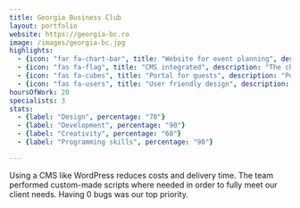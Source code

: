 ```yaml
---
title: Georgia Business Club
layout: portfolio
website: https://georgia-bc.ro
image: /images/georgia-bc.jpg
highlights: 
  - {icon: "far fa-chart-bar", title: "Website for event planning", description: "Ideal solution for organizing events with very important guests."}
  - {icon: "fas fa-flag", title: "CMS integrated", description: "The chairman can manage the guest list, adding, accepting or declining invitations."}
  - {icon: "fas fa-cubes", title: "Portal for guests", description: "Portal for visitors where they can register to events and submit information."}
  - {icon: "fas fa-users", title: "User friendly design", description: "User-friendly was the key for this website, considering that many visitors have to create accounts, log in and submit information."}
hoursOfWork: 20
specialists: 3
stats:
  - {label: "Design", percentage: "70"}
  - {label: "Development", percentage: "90"}
  - {label: "Creativity", percentage: "60"}
  - {label: "Programming skills", percentage: "90"}

---
```


Using a CMS like WordPress reduces costs and delivery time. The team performed custom-made scripts where needed in order to fully meet our client needs. Having 0 bugs was our top priority.
